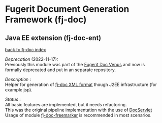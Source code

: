 # Fugerit Document Generation Framework (fj-doc)

## Java EE extension (fj-doc-ent)

[back to fj-doc index](https://github.com/fugerit-org/fj-doc.git)  

*Deprecation* (2022-11-17):  
Previously this module was part of the [Fugerit Doc Venus](https://github.com/fugerit-org/fj-doc.git) and now is formally deprecated and put in an separate repository.

*Description* :  
Helper for generation of [fj-doc XML format](https://www.fugerit.org/data/java/doc/xsd/doc-1-1.xsd) 
though J2EE infrastructure (for example jsp).

*Status* :  
All basic features are implemented, but it needs refactoring.  
This was the original pipeline implementation with the use of [DocServlet](src/main/java/org/fugerit/java/doc/ent/servlet/DocServlet.java)  
Usage of module [fj-doc-freemarker](../fj-doc-freemarker/README.md) is recommended in most scenarios. 